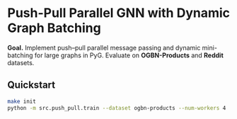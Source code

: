 
# Push-Pull Parallel GNN with Dynamic Graph Batching

**Goal.** Implement push–pull parallel message passing and dynamic mini-batching for large graphs in PyG.
Evaluate on **OGBN-Products** and **Reddit** datasets.

## Quickstart
```bash
make init
python -m src.push_pull.train --dataset ogbn-products --num-workers 4
```
